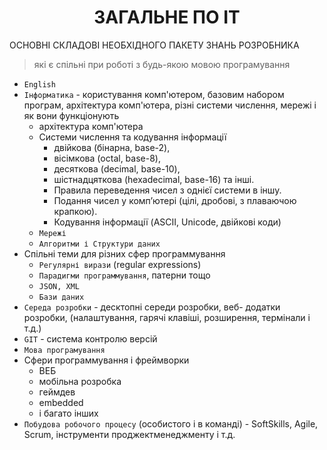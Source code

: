 <h1 style = 'text-align:center'><b>ЗАГАЛЬНЕ ПО IT</b></h1>

ОСНОВНІ СКЛАДОВІ НЕОБХІДНОГО ПАКЕТУ ЗНАНЬ РОЗРОБНИКА
> які є спільні при роботі з будь-якою мовою програмування

- `English`
- `Інформатика` - користування комп'ютером, базовим набором програм, архітектура комп'ютера, різні системи числення, мережі і як вони функціонують
    - архітектура комп'ютера
    - Системи числення та кодування інформації
        * двійкова (бінарна, base-2),
        * вісімкова (octal, base-8),
        * десяткова (decimal, base-10),
        * шістнадцяткова (hexadecimal, base-16) та інші.
        * Правила переведення чисел з однієї системи в іншу.
        * Подання чисел у комп’ютері (цілі, дробові, з плаваючою крапкою).
        * Кодування інформації (ASCII, Unicode, двійкові коди)
    - `Мережі`
    - `Алгоритми і Структури даних`
- Спільні теми для різних сфер программування
    - `Регулярні вирази` (regular expressions)
    - `Парадигми программування`, патерни тощо
    - `JSON, XML`
    - `Бази даних`
- `Середа розробки` - десктопні середи розробки, веб- додатки розробки, (налаштування, гарячі клавіші, розширення, термінали і т.д.)
- `GIT` - система контролю версій  
- `Мова програмування`
- Сфери программування і фреймворки
    * ВЕБ
    * мобільна розробка
    * геймдев
    * embedded
    * і багато інших
- `Побудова робочого процесу` (особистого і в команді) - SoftSkills, Agile, Scrum, інструменти проджектменеджменту і т.д.





